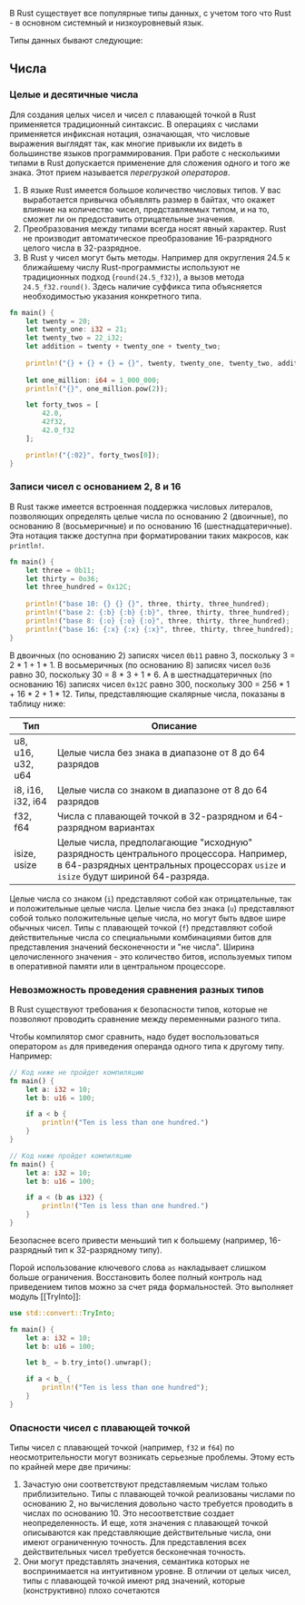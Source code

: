  В Rust существует все популярные типы данных, с учетом того что Rust - в основном системный и низкоуровневый язык.

Типы данных бывают следующие:

## Числа

### Целые и десятичные числа

Для создания целых чисел и чисел с плавающей точкой в Rust применяется традиционный синтаксис. В операциях с числами применяется инфиксная нотация, означающая, что числовые выражения выглядят так, как многие привыкли их видеть в большинстве языков программирования. При работе с несколькими типами в Rust допускается применение для сложения одного и того же знака. Этот прием называется *перегрузкой операторов*.

1. В языке Rust имеется большое количество числовых типов. У вас выработается привычка объявлять размер в байтах, что окажет влияние на количество чисел, представляемых типом, и на то, сможет ли он предоставить отрицательные значения.
2. Преобразования между типами всегда носят явный характер. Rust не производит автоматическое преобразование 16-разрядного целого числа в 32-разрядное.
3. В Rust у чисел могут быть методы. Например для округления 24.5 к ближайшему числу Rust-программисты используют не традиционных подход (`round(24.5_f32)`), а вызов метода `24.5_f32.round()`. Здесь наличие суффикса типа объясняется необходимостью указания конкретного типа.

```rust
fn main() {
	let twenty = 20;
	let twenty_one: i32 = 21;
	let twenty_two = 22_i32;
	let addition = twenty + twenty_one + twenty_two;
	
	println!("{} + {} + {} = {}", twenty, twenty_one, twenty_two, addition);
	
	let one_million: i64 = 1_000_000;
	println!("{}", one_million.pow(2));

	let forty_twos = [
		42.0,
		42f32,
		42.0_f32
	];

	println!("{:02}", forty_twos[0]);
}
```

### Записи чисел с основанием 2, 8 и 16
В Rust также имеется встроенная поддержка числовых литералов, позволяющих определять целые числа по основанию 2 (двоичные), по основанию 8 (восьмеричные) и по основанию 16 (шестнадцатеричные). Эта нотация также доступна при форматировании таких макросов, как `println!`.

```rust
fn main() {
	let three = 0b11;
	let thirty = 0o36;
	let three_hundred = 0x12C;
	
	println!("base 10: {} {} {}", three, thirty, three_hundred);
	println!("base 2: {:b} {:b} {:b}", three, thirty, three_hundred);
	println!("base 8: {:o} {:o} {:o}", three, thirty, three_hundred);
	println!("base 16: {:x} {:x} {:x}", three, thirty, three_hundred);
}
```

В двоичных (по основанию 2) записях чисел `0b11` равно 3, поскольку 3 = 2 * 1 + 1 * 1. В восьмеричных (по основанию 8) записях чисел `0o36` равно 30, поскольку 30 = 8 * 3 + 1 * 6. А в шестнадцатеричных (по основанию 16) записях чисел `0x12C` равно 300, поскольку 300 = 256 * 1 + 16 * 2 + 1 * 12. Типы, представляющие скалярные числа, показаны в таблицу ниже:

| Тип                   | Описание                                                                                                                                                                 |
| --------------------- | ------------------------------------------------------------------------------------------------------------------------------------------------------------------------ |
| u8, u16, u32, u64     | Целые числа без знака в диапазоне от 8 до 64 разрядов                                                                                                                    |
| i8, i16, i32, i64<br> | Целые числа со знаком в диапазоне от 8 до 64 разрядов                                                                                                                    |
| f32, f64              | Числа с плавающей точкой в 32-разрядном и 64-разрядном вариантах                                                                                                         |
| isize, usize          | Целые числа, предполагающие "исходную" разрядность центрального процессора. Например, в 64-разрядных центральных процессорах `usize` и `isize` будут шириной 64-разряда. |
 Целые числа со знаком (`i`) представляют собой как отрицательные, так и положительные целые числа.
 Целые числа без знака (`u`) представляют собой только положительные целые числа, но могут быть вдвое шире обычных чисел.
 Типы с плавающей точкой (`f`) представляют собой действительные числа со специальными комбинациями битов для представления значений бесконечности и "не числа".
Ширина целочисленного значения - это количество битов, используемых типом в оперативной памяти или в центральном процессоре.

### Невозможность проведения сравнения разных типов
В Rust существуют требования к безопасности типов, которые не позволяют проводить сравнение между переменными разного типа.

Чтобы компилятор смог сравнить, надо будет воспользоваться оператором `as` для приведения операнда одного типа к другому типу. Например:

```rust
// Код ниже не пройдет компиляцию
fn main() {
	let a: i32 = 10;
	let b: u16 = 100;

	if a < b {
		println!("Ten is less than one hundred.")
	}
}

// Код ниже пройдет компиляцию
fn main() {
	let a: i32 = 10;
	let b: u16 = 100;

	if a < (b as i32) {
		println!("Ten is less than one hundred.")
	}
}
```

Безопаснее всего привести меньший тип к большему (например, 16-разрядный тип к 32-разрядному типу).

Порой использование ключевого слова `as` накладывает слишком больше ограничения. Восстановить более полный контроль над приведением типов можно за счет ряда формальностей. Это выполняет модуль [[TryInto]]:

```rust
use std::convert::TryInto;

fn main() {
	let a: i32 = 10;
	let b: u16 = 100;

	let b_ = b.try_into().unwrap();

	if a < b_ {
		println!("Ten is less than one hundred");
	}
}
```

### Опасности чисел с плавающей точкой
Типы чисел с плавающей точкой (например, `f32` и `f64`) по неосмотрительности могут возникать серьезные проблемы. Этому есть по крайней мере две причины:

1. Зачастую они соответствуют представляемым числам только приблизительно. Типы с плавающей точкой реализованы числами по основанию 2, но вычисления довольно часто требуется проводить в числах по основанию 10. Это несоответствие создает неопределенность. И еще, хотя значения с плавающей точкой описываются как представляющие действительные числа, они имеют ограниченную точность. Для представления всех действительных чисел требуется бесконечная точность.
2. Они могут представлять значения, семантика которых не воспринимается на интуитивном уровне. В отличии от целых чисел, типы с плавающей точкой имеют ряд значений, которые (конструктивно) плохо сочетаются 